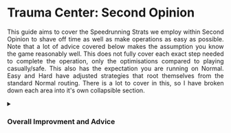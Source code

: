 # Trauma Center: Second Opinion

<div align="justify">

This guide aims to cover the Speedrunning Strats we employ within Second Opinion to shave off time as well as make operations as easy as possible.
Note that a lot of advice covered below makes the assumption you know the game reasonably well. This does not fully cover each exact step needed to complete the operation, only the optimisations compared to playing casually/safe. This also has the expectation you are running on Normal. Easy and Hard have adjusted strategies that root themselves from the standard Normal routing.
There is a lot to cover in this, so I have broken down each area into it's own collapsible section.

<details>
	<summary><h3>Overall Improvment and Advice</h3></summary>

So much of Trauma Center: Second Opinion (TCSO) is just practicing, and getting comfortable with the game mechanics. Being able to open the patient within 2 seconds, bandaging without missing, resisting the urge to vital boost mindlessly. A lot of this will come with time. Don't worry if you're making little mistakes. This guide is aimed to all skill levels to bring to light the strategies we use, and tid-bits of information that you might not know that will help you get better.

I also want to add in here, that just like learning an instrument, starting off slow and ensuring you get the motions down are equally as important as your knowledge. If you start slow, you can build up your speed as practice goes on.

As with most speedruns, getting the core-mechanics of the game down will immediately improve your time. Below are the points I'll cover to help you get this down, and how each thing impacts your run as a whole.
- Sensor Bar
- Tool Switching
- Healing Touch
- Menuing, Text Skip, and Episode Select Skip (ESS)
- Autosave
- Gel and Bandages
- Posture, Stretching, and Breaks
- Vitals
- Routing & Region Differences

<h3>Sensor Bar</h3>

Given that everything is controlled with the cursor, it's crucial to ensure your sensor bar is setup to give you consistent results. You'll need to change these settings on the Wii settings menu outside of the game. Firstly, make sure your sensor bar is set to the correct location, either above or below the screen. This will off-set the cursor to make it feel more natural. This isn't strictly necessarly, but helps with preventing pointing the Wiimote at an uncomfortable angle.

For the Sensor Bar sensitivity, you should aim to have this as low as possible. If you have the perfect conditions, having this set to 1 will be best, but depending on your setup, you may have to use 2 or 3. The lower the better if possible. I definitely recommend checking this setting, as you may find your sutures and stars become much more reliable.

<h3>Tool Switching</h3>

Luckily in SO we use the nunchuck to tool switch, so we don't have to waste too much time with tapping the tools we want unlike in the DS games. But being able to select the tools you need at the exact time will help with your pacing. You'll be less likely to fumble, or to miss and waste precious vitals. To improve your tool switching, I highly recommend Kyriaki, as well as 2-1 (Thrombi). Anticipating when you need to tool switch, and then executing means you are spending less time waiting around, even if it is for only a second it will add up over the course of a full run. That being said, don't take this too far. You don't want to be tool switching too early. This is especially true with sutures as they will be discarded if you tool switch away before letting go of A or B.

If your nunchuck suffers from "snapback", where you hold the stick and let go and it selects the opposite tool, the best way around this is to simply lock the stick into the direction you are using at the time. The exception to this is if you're always going to be using that tool (eg: Pempti requires the laser 90% of the time, so there is no use holding the stick down all the time). This means the stick cannot snap back into the opposite direction and select the wrong tool.

<h3>Healing Touch</h3>

Since the Healing Touch (HT) slows down the game, and any engine-based timers, it means it can be useful to skip cycles or give you more breathing space. Though you should avoid using it for most operations, as whenever there are a lot of things going on while HT is active, the game will lag an incredible amount. That being said, if you need it, don't be afraid to pop the Healing Touch if you need to give yourself more breathing space.

Nearly all operations in Chapter Z utilise Naomi's HT, and this applies to 6-4 as well, so you can essentially disregard the advice about avoiding it as the benefits outweigh the downsides in these operations.

If you are playing an operation as Naomi, and need to boost the vitals, instead of boosting with the syringe, pop her Healing Touch instead.

<h3>Menuing, Text Skip, and Episode Select Skip (ESS)</h3>

Outside of the operations, it's easy to lose time just by selecting the wrong option. And while this is often more of a newcomer's mistake, ensuring you select the right option (and at the right time too) will help you shave time off. Whenever you start an operation, you only need to button mash A without pointing the cursor to hit YES. But at other opportunities, it's important to be ready to use your cursor to snap to each option. I don't recommend using the D-Pad as you can point your cursor much faster without readjusting your grip. Additionally you should be mashing A when the map appears, as well as when you finish an operation to get through the "Patient is saved" message and scoring.
<br> </br>

Without text skip, Second Opinion would be insanely long (looking at you Trauma Team). It's as simple a pressing the minus button ( - ) on your Wiimote to turn on text skip and let the dialogue fly by, but knowing **when** to do this can be tricky. There are three set times you should remember:
- When you first load an operation, after mashing through the map and title card, when the dialogue gradient (or character appears), start the skip.
- When you load into the chart or post operation, same deal. As the dialogue gradient appears, start the skip.
- As the operation loads in, before the "Operation Begins" prompt finishes, ensure you start Text Skip.

An Episode Select Skip, or commonly known as an ESS is a skip performed after the majority of operations. Each episode has some post-operation dialogue after you get the score. Apart from the operations below, it is faster to hit plus ( + ) to pause, then select Episode Select, and YES. This cuts out all the dialogue and story after the operation. I'd recommend marking the below operations/splits so you don't ESS as there so little dialogue it is faster to let standard text skip do its magic. **ESS can also be done on non-operation episodes (eg: 1-4).**
- 1-1
- 1-2
- 1-3
- 2-3
- 2-6
- 3-2
- 3-8
- 4-2
- 4-6
- 4-7
- 4-8
- 5-2
- 5-3
- 5-9
- Z-3
- 6-6
- 6-7
- 6-8

When performing an ESS on non-operational episodes, you should do so **before** the title/episode card appears. As such you should mash through the map, then mash plus ( + ) as soon as possible to get the menu up before the title card.

<h3>Autosave</h3>

Every time you start a run, you'll need to make sure you turn **off** autosave. Before going to New Game on the main menu, go to Config, then toggle the setting for Auto Save. This ensures the game does not save your progress after each episode as this adds upwards of 3 seconds per each episode, totalling up to nearly 2 minutes. As we are playing all in one go for the run, you don't want this on.
*This setting resets if you load into a save file and come out, so be sure to check it before you start your run.*

<h3>Gel and Bandages</h3>

Given how questionable the gel is in Second Opinion, you'll need to apply it differently depending on the situation. First of all, for most incisions you'll want to gel before you open the patient as the tolerances are very tight and you'll likely get a miss. Any time you need to get small cuts, just tapping them is good enough however if they are clustered together (eg: 1-1 in the arm) it is better to slather the gel over each cut. For tumour membranes, tapping them is preferred as it is quicker.
<br> </br>

For the bandage, as long as it covers approximately 40% of incision, you should be okay. That being said if you miss, it will cause 5 vitals to be dropped and you can kill the patient with this, so be sure to be more careful if the patient is very low. You **don't** want to gel before the bandage (except in 1-1) as it is much slower.
Posture, Stretching, and Breaks

<h3>Posture, Stretching, and Breaks</h3>

Since you're pointing a Wiimote for over an hour, ensuring you are comfortable and that your hand is stable, and relaxed is pretty important. Each runner has their own preferred posture and way to sit during runs, however they all share one key concept. You want to support your wrist and forearm as best you can. This ensures that your hand is naturally stable, and that the cursor isn't shaking when you are just aiming to hold it still at a given point on the screen. For me personally, I use a blanket between my lower thighs/knees as this adds some padding/cushioning, as well as a foot-rest. I have seen other runners sit with their arms in a sort of inward V facing the screen with their forearms resting over their thighs, and other runners place it at the very top of their thigh near their hip. Find whatever is comfortable for you!

Following on from this, it's **very** important to stretch, to give your hand time to relax. Mid-run there are opportunities to stretch your hands out and ensure they do not cramp up. Notably in the dialogue before: 3-4, 4-4, and 6-4. I highly recommend [this video from Dr Levi](https://youtu.be/EiRC80FJbHU) - It covers a lot of important stretches, and how to loosen up your hands too.
<br> </br>

When you're on the grind to get a new time it's easy to forget to take breaks. If you don't you are near guaranteed to give yourself Repeatitive Strain Injury (RSI). Just give yourself five minutes to allow your muscles to relax, and your joints to ease up, plus you're less likely to get tilted too! This is especially important during practice. Don't allow yourself to play the same operation over and over and over for more than 20 minutes without stopping for two minutes at least.

<h3>Vitals</h3>

Given that the game revolves around healing patients and keeping them alive, it might come as a surprise that in the speedrun environment we avoid vital boosting. Simply put, it takes up precious time that we could be using to deal with the patient's condition. It varies per operation of course and if I was to list out a set of numbers, it would stupidly long and be near useless to go over it all as you wouldn't remember it. But learning when to not to boost the vitals will mean you're not wasting time. With time, you get a feel for this.

On the contrary however, if you are sitting around waiting, for example your tool has burnt out, or you are waiting for an animation or cycle, boosting the vitals up while you wait is a good use of your time. Don't let this go too far where you are boosting vitals into the time you could be spending to finish the operation. Prime examples of this include:
- Waiting for Deftera to merge (as long as there are no tumours or blood)
- Waiting for Paraskevi to emerge
- Waiting for your laser to recharge in your fight against Savato

<h3>Routing and Region Differences</h3>

This is a very very minor thing to worry about, but after some investigation and testing the animation timings, doing Chapter Z **after** the first five chapters of the game means you save 1.5~ seconds overall. As mentioned this is a very small thing, and if you are more comfortable with doing Chapter Z as you go, continue to do so until you are reaching top tier times.

If you wish to go for the new routing option, play the game as normal and after Chapter 1, ignore Z-1 and go back down to 2-1. From then on, you won't ever be transitioned over to the other side of the Episode Select area. When you finish Savato 1 in Chapter 5, you will need to be ready to press the up arrow on left side of the screen next to the chapter number to scroll up. You will need to press this 4 times, then put your cursor at the bottom right and scroll slightly to bring up Z-1.

Now this isn't something you should really worry about until you get to top-tier times (aka, faster than SZSK / <1:25:00) but running the game in Japanese means there is less text to skip, and it saves you around 25-30 seconds across the entire run. Let me stress: **this is not critical. Just because you have a PAL/NTSC-U copy does not mean you shouldn't try.**

For reference, it is possible to close into a time of 1:21:00 comfortably without worrying about localisation. It is just common that after improving your time and investing yourself into the game for long enough, that having a JP or NTSC-J copy of the game is likely, and not a requirement.

</details>
</div>
